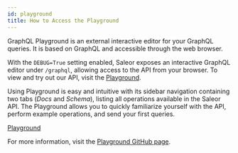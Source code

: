 ```yaml
---
id: playground
title: How to Access the Playground
---
```


GraphQL Playground is an external interactive editor for your GraphQL queries. It is based on GraphQL and accessible through the web browser. 

With the `DEBUG=True` setting enabled, Saleor exposes an interactive GraphQL editor under `/graphql`, allowing access to the API from your browser. To view and try out our API, visit the [Playground](https://demo.getsaleor.com/graphql/).

Using Playground is easy and intuitive with its sidebar navigation containing two tabs (_Docs_ and _Schema_), listing all operations available in the Saleor API. The Playground allows you to quickly familiarize yourself with the API, perform example operations, and send your first queries.

[Playground](assets/api/1.PNG)


For more information, visit the [Playground GitHub page](https://github.com/prisma/graphql-playground).
